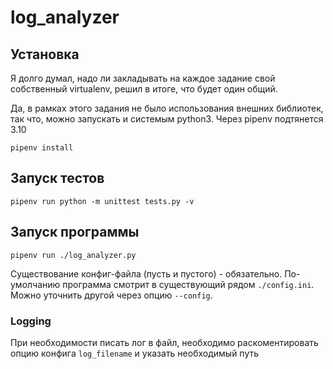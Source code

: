 # log_analyzer

## Установка
Я долго думал, надо ли закладывать на каждое задание свой собственный virtualenv, решил в итоге, что будет один общий.

Да, в рамках этого задания не было использования внешних библиотек, так что, можно запускать и системым python3. Через pipenv подтянется 3.10

```shell
pipenv install
```
## Запуск тестов
```shell
pipenv run python -m unittest tests.py -v
```

## Запуск программы
```shell
pipenv run ./log_analyzer.py
```
Существование конфиг-файла (пусть и пустого) - обязательно. По-умолчанию программа смотрит в существующий рядом `./config.ini`. Можно уточнить другой через опцию `--config`.

### Logging
При необходимости писать лог в файл, необходимо раскоментировать опцию конфига `log_filename` и указать необходимый путь
